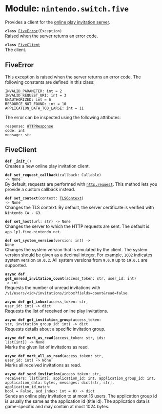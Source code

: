 
# Module: <code>nintendo.switch.five</code>
Provides a client for the [online play invitation server](https://github.com/kinnay/nintendo/wiki/Online-Play-Invitation-Server).

<code>**class** [FiveError](#fiveerror)(Exception)</code><br>
<span class="docs">Raised when the server returns an error code.</span>

<code>**class** [FiveClient](#fiveclient)</code><br>
<span class="docs">The client.</span>

## FiveError
This exception is raised when the server returns an error code. The following constants are defined in this class:

`INVALID_PARAMETER: int = 2`<br>
`INVALID_REQUEST_URI: int = 3`<br>
`UNAUTHORIZED: int = 6`<br>
`RESOURCE_NOT_FOUND: int = 10`<br>
`APPLICATION_DATA_TOO_LARGE: int = 11`

The error can be inspected using the following attributes:

<code>response: [HTTPResponse](https://anynet.readthedocs.io/en/latest/reference/http/#httpresponse)</code><br>
`code: int`<br>
`message: str`

## FiveClient
<code>**def _\_init__**()</code><br>
<span class="docs">Creates a new online play invitation client.</span>

<code>**def set_request_callback**(callback: Callable) -> None</code><br>
<span class="docs">By default, requests are performed with [`http.request`](https://anynet.readthedocs.io/en/latest/reference/http). This method lets you provide a custom callback instead.</span>

<code>**def set_context**(context: [TLSContext](https://anynet.readthedocs.io/en/latest/reference/tls/#tlscontext)) -> None</code><br>
<span class="docs">Changes the TLS context. By default, the server certificate is verified with `Nintendo CA - G3`.</span>

<code>**def set_host**(url: str) -> None</code><br>
<span class="docs">Changes the server to which the HTTP requests are sent. The default is `app.lp1.five.nintendo.net`.

<code>**def set_system_version**(version: int) -> None</code></br>
<span class="docs">Changes the system version that is emulated by the client. The system version should be given as a decimal integer. For example, `1002` indicates system version `10.0.2`. All system versions from `9.0.0` up to `19.0.1` are supported.</span>

<code>**async def get_unread_invitation_count**(access_token: str, user_id: int) -> int</code><br>
<span class="docs">Requests the number of unread invitations with `/v1/users/<id>/invitations/inbox?fields=count&read=false`.</span>

<code>**async def get_inbox**(access_token: str, user_id: int) -> dict</code><br>
<span class="docs">Requests the list of received online play invitations.</span>

<code>**async def get_invitation_group**(access_token: str, invitation_group_id: int) -> dict</code><br>
<span class="docs">Requests details about a specific invitation group.</span>

<code>**async def mark_as_read**(access_token: str, ids: list[int]) -> None</code><br>
<span class="docs">Marks the given list of invitations as read.</span>

<code>**async def mark_all_as_read**(access_token: str, user_id: int) -> None</code><br>
<span class="docs">Marks all received invitations as read.</span>

<code>**async def send_invitation**(access_token: str, receivers: list[int], application_id: int, application_group_id: int, application_data: bytes, messages: dict[str, str], application_id_match: bool = False, acd_index: int = 0) -> dict</code><br>
<span class="docs">Sends an online play invitation to at most 16 users. The application group id is usually the same as the application id (title id). The application data is game-specific and may contain at most 1024 bytes.</span>
